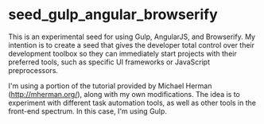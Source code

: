 # seed_gulp_angular_browserify

This is an experimental seed for using Gulp, AngularJS, and Browserify. My intention is to create a seed that gives 
the developer total control over their development toolbox so they can immediately start projects with their preferred tools, 
such as specific UI frameworks or JavaScript preprocessors.

I'm using a portion of the tutorial provided by Michael Herman (http://mherman.org/), along with my own modifications. The idea is to experiment with different task automation tools, as well as other tools in the front-end spectrum. In this case, I'm using Gulp.

